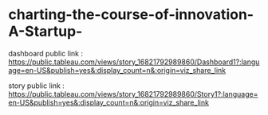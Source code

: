 # charting-the-course-of-innovation-A-Startup-


dashboard public link : https://public.tableau.com/views/story_16821792989860/Dashboard1?:language=en-US&publish=yes&:display_count=n&:origin=viz_share_link


story public link : https://public.tableau.com/views/story_16821792989860/Story1?:language=en-US&publish=yes&:display_count=n&:origin=viz_share_link

